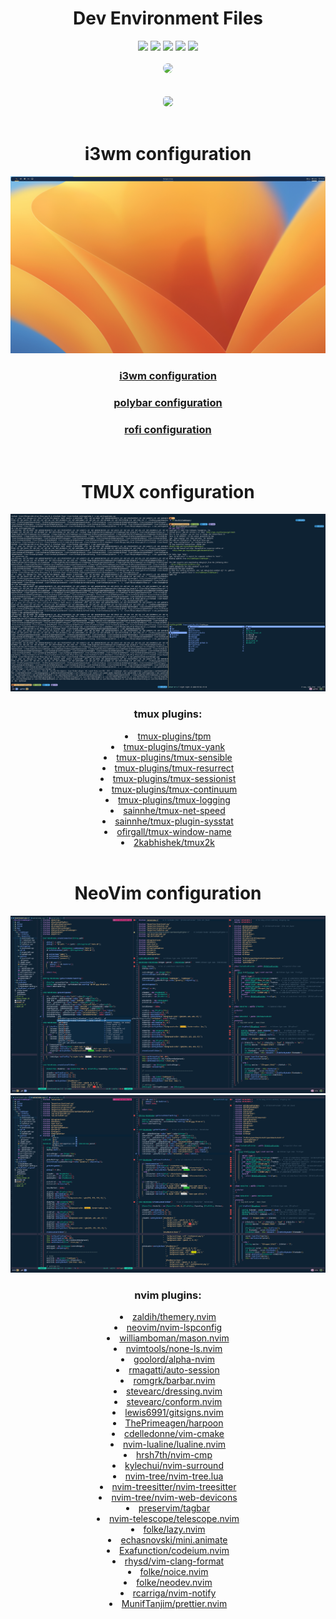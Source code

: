 <h1 align="center">Dev Environment Files</h1>

<div class=badges align="center">
    <a href="./LICENSE.md"><img src="https://img.shields.io/github/license/Nighty3098/DevDotfiles?style=for-the-badge&color=a6e0b8&logoColor=85e185&labelColor=1c1c29" /></a>
    <img src="https://img.shields.io/github/issues/Nighty3098/DevDotfiles?style=for-the-badge&color=dbb6ed&logoColor=85e185&labelColor=1c1c29" />
    <img src="https://img.shields.io/github/issues-pr/Nighty3098/DevDotfiles?style=for-the-badge&color=ef9f9c&logoColor=85e185&labelColor=1c1c29" />
    <img src="https://img.shields.io/github/last-commit/Nighty3098/DevDotfiles?style=for-the-badge&logo=github&color=7dc4e4&logoColor=D9E0EE&labelColor=1c1c29"/>
    <img src="https://img.shields.io/github/stars/Nighty3098/DevDotfiles?style=for-the-badge&logo=apachespark&color=eed49f&logoColor=D9E0EE&labelColor=1c1c29"/>
    <br><br>
    <a href="https://discord.gg/tnHSEc2cZv"><img src="https://invidget.switchblade.xyz/r8jWX8ugDd" style="border-radius: 15px;"/></a><br>
    <br><br>
    <img class="badge" src="https://img.shields.io/badge/Linux-FCC624?style=for-the-badge&logo=linux&logoColor=black&color=eed49f"  style="border-radius: 5px;"/>
</div>
<br>
<div class="i3wm" align="center">
    <h1 align="center">i3wm configuration</h1>
    <img src="images/i3.png" />
    <h3 align="center"><a href="https://github.com/Nighty3098/DevDotfiles/blob/main/.config/i3/config">i3wm configuration</a></h3>
    <h3 align="center"><a href="https://github.com/Nighty3098/DevDotfiles/blob/main/.config/polybar/config">polybar configuration</a></h3>
    <h3 align="center"><a href="https://github.com/Nighty3098/DevDotfiles/blob/main/.config/rofi/config.rasi">rofi configuration</a></h3>
</div>
<br>
<div class="tmux_config" align="center">
    <h1 align="center">TMUX configuration</h1>
    <img src="./images/tmux.png" />
    <h3 align="center">tmux plugins:</h3>
    <li><a href="https://github.com/tmux-plugins/tpm">tmux-plugins/tpm</a></li>
    <li><a href="https://github.com/tmux-plugins/tmux-yank">tmux-plugins/tmux-yank</a></li>
    <li><a href="https://github.com/tmux-plugins/tmux-sensible">tmux-plugins/tmux-sensible</a></li>
    <li><a href="https://github.com/tmux-plugins/tmux-resurrect">tmux-plugins/tmux-resurrect</a></li>
    <li><a href="https://github.com/tmux-plugins/tmux-sessionist">tmux-plugins/tmux-sessionist</a></li>
    <li><a href="https://github.com/tmux-plugins/tmux-continuum">tmux-plugins/tmux-continuum</a></li>
    <li><a href="https://github.com/tmux-plugins/tmux-logging">tmux-plugins/tmux-logging</a></li>
    <li><a href="https://github.com/sainnhe/tmux-net-speed">sainnhe/tmux-net-speed</a></li>
    <li><a href="https://github.com/sainnhe/tmux-plugin-sysstat">sainnhe/tmux-plugin-sysstat</a></li>
    <li><a href="https://github.com/ofirgall/tmux-window-name">ofirgall/tmux-window-name</a></li>
    <li><a href="https://github.com/2kabhishek/tmux2k">2kabhishek/tmux2k</a></li>
</div>
<br>
<div class="nvim_config" align="center">
	<h1 align="center">NeoVim configuration</h1>
    <img src="./images/nvim.png" />
    <img src="./images/nvim_2.png" />
	<h3 align="center">nvim plugins:</h3>
        <li><a href="https://github.com/zaldih/themery.nvim">zaldih/themery.nvim</a></li>
		<li><a href="https://github.com/neovim/nvim-lspconfig">neovim/nvim-lspconfig</a></li>
		<li><a href="https://github.com/williamboman/mason.nvim">williamboman/mason.nvim</a></li>
		<li><a href="https://github.com/nvimtools/none-ls.nvim">nvimtools/none-ls.nvim</a></li>
		<li><a href="https://github.com/goolord/alpha-nvim">goolord/alpha-nvim</a></li>
		<li><a href="https://github.com/rmagatti/auto-session">rmagatti/auto-session</a></li>
		<li><a href="https://github.com/romgrk/barbar.nvim">romgrk/barbar.nvim</a></li>
		<li><a href="https://github.com/stevearc/dressing.nvim">stevearc/dressing.nvim</a></li>
		<li><a href="https://github.com/stevearc/conform.nvim">stevearc/conform.nvim</a></li>
		<li><a href="https://github.com/lewis6991/gitsigns.nvim">lewis6991/gitsigns.nvim</a></li>
		<li><a href="https://github.com/ThePrimeagen/harpoon">ThePrimeagen/harpoon</a></li>
		<li><a href="https://github.com/cdelledonne/vim-cmake">cdelledonne/vim-cmake</a></li>
		<li><a href="https://github.com/nvim-lualine/lualine.nvim">nvim-lualine/lualine.nvim</a></li>
		<li><a href="https://github.com/hrsh7th/nvim-cmp">hrsh7th/nvim-cmp</a></li>
		<li><a href="https://github.com/kylechui/nvim-surround">kylechui/nvim-surround</a></li>
		<li><a href="https://github.com/nvim-tree/nvim-tree.lua">nvim-tree/nvim-tree.lua</a></li>
		<li><a href="https://github.com/nvim-treesitter/nvim-treesitter">nvim-treesitter/nvim-treesitter</a></li>
		<li><a href="https://github.com/nvim-tree/nvim-web-devicons">nvim-tree/nvim-web-devicons</a></li>
		<li><a href="https://github.com/preservim/tagbar">preservim/tagbar</a></li>
		<li><a href="https://github.com/nvim-telescope/telescope.nvim">nvim-telescope/telescope.nvim</a></li>
		<li><a href="https://github.com/folke/lazy.nvim">folke/lazy.nvim</a></li>
        <li><a href="https://github.com/echasnovski/mini.animate">echasnovski/mini.animate</a></li>
        <li><a href="https://github.com/Exafunction/codeium.nvim">Exafunction/codeium.nvim</a></li>
        <li><a href="https://github.com/rhysd/vim-clang-format">rhysd/vim-clang-format</a></li>
        <li><a href="https://github.com/folke/noice.nvim">folke/noice.nvim</a></li>
        <li><a href="https://github.com/folke/neodev.nvim">folke/neodev.nvim</a></li>
        <li><a href="https://github.com/rcarriga/nvim-notify">rcarriga/nvim-notify</a></li>
        <li><a href="https://github.com/MunifTanjim/prettier.nvim">MunifTanjim/prettier.nvim</a></li>
</div>
